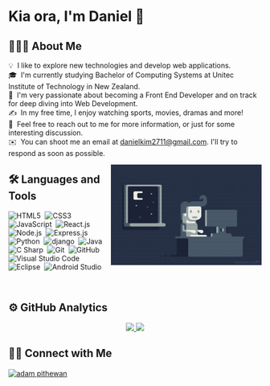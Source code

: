 # Kia ora, I'm Daniel 👋

## 👨🏻‍💻 About Me

💡 &nbsp;I like to explore new technologies and develop web applications.\
🎓 &nbsp;I'm currently studying Bachelor of Computing Systems at Unitec Institute of Technology in New Zealand.\
🌱 &nbsp;I'm very passionate about becoming a Front End Developer and on track for deep diving into Web Development.\
✍️ &nbsp;In my free time, I enjoy watching sports, movies, dramas and more!\
💬 &nbsp;Feel free to reach out to me for more information, or just for some interesting discussion.\
✉️ &nbsp;You can shoot me an email at danielkim2711@gmail.com. I'll try to respond as soon as possible.

<!-- 📄 &nbsp;Please have a look at my [CV]() for more details about me. I'm open to feedback and suggestions! -->

<img alt="coding at night" src="./assets/coding_at_night.gif" width="300" height="200" align="right"/>

## 🛠 Languages and Tools

![HTML5](https://img.shields.io/badge/-HTML5-05122A?style=flat&logo=HTML5)&nbsp;
![CSS3](https://img.shields.io/badge/-CSS3-05122A?style=flat&logo=CSS3&logoColor=1572B6)&nbsp;
![JavaScript](https://img.shields.io/badge/-JavaScript-05122A?style=flat&logo=javascript)&nbsp;
![React.js](https://img.shields.io/badge/-React.js-05122A?style=flat&logo=react)&nbsp;
![Node.js](https://img.shields.io/badge/-Node.js-05122A?style=flat&logo=node.js)&nbsp;
![Express.js](https://img.shields.io/badge/-Express.js-05122A?style=flat&logo=express)\
![Python](https://img.shields.io/badge/-Python-05122A?style=flat&logo=python)&nbsp;
![django](https://img.shields.io/badge/-django-05122A?style=flat&logo=django)&nbsp;
![Java](https://img.shields.io/badge/-Java-05122A?style=flat&logo=java&logoColor=FFA518)&nbsp;
![C Sharp](https://img.shields.io/badge/-C%23-05122A?style=flat&logo=c%20sharp&logoColor=419128)&nbsp;
![Git](https://img.shields.io/badge/-Git-05122A?style=flat&logo=git)&nbsp;
![GitHub](https://img.shields.io/badge/-GitHub-05122A?style=flat&logo=github)&nbsp;
![Visual Studio Code](https://img.shields.io/badge/-Visual%20Studio%20Code-05122A?style=flat&logo=visual-studio-code&logoColor=007ACC)&nbsp;
![Eclipse](https://img.shields.io/badge/-Eclipse-05122A?style=flat&logo=eclipse-ide)&nbsp;
![Android Studio](https://img.shields.io/badge/-Android%20Studio-05122A?style=flat&logo=android-studio)&nbsp;

<br />

## ⚙️ GitHub Analytics

<div align="center">
  <a href="https://github.com/danielkim2711">
    <img height="180px" src="https://github-readme-stats.vercel.app/api?username=danielkim2711&show_icons=true&theme=nord&custom_title=Daniel's%20GitHub%20Stats" />
    <img height="180px" src="https://github-readme-stats.vercel.app/api/top-langs/?username=danielkim2711&layout=compact&langs_count=10&custom_title=Daniel's%20Programming%20Languages&theme=nord" />
  </a>
</div>

## 🤝🏻 Connect with Me

<a href="https://www.linkedin.com/in/daniel-kim-674aa413b/" target="blank">
  <img align="center" src="https://raw.githubusercontent.com/rahuldkjain/github-profile-readme-generator/master/src/images/icons/Social/linked-in-alt.svg" alt="adam pithewan" height="30" width="40" />
</a>
